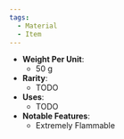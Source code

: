 ```yaml
---
tags:
  - Material
  - Item
---
```

- **Weight Per Unit**:
	- 50 g
- **Rarity**:
	- TODO
- **Uses**:
	- TODO
- **Notable Features**:
	- Extremely Flammable